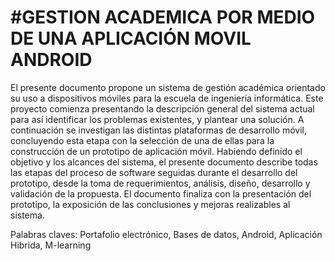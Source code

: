 #GESTION ACADEMICA POR MEDIO DE UNA APLICACIÓN MOVIL ANDROID
=========
El  presente  documento  propone  un  sistema  de  gestión  académica  orientado  su  uso  a dispositivos  móviles  para  la  escuela  de  ingeniería  informática.  Este  proyecto  comienza presentando  la  descripción  general  del  sistema  actual  para  así  identificar  los  problemas existentes, y plantear  una solución.  A continuación se  investigan  las distintas plataformas de desarrollo móvil, concluyendo esta etapa con la selección de una de ellas para la construcción de un prototipo de aplicación móvil. Habiendo  definido  el  objetivo  y  los  alcances  del  sistema,  el  presente  documento describe todas las etapas del proceso de software seguidas durante el desarrollo del prototipo, desde la toma de requerimientos, análisis, diseño, desarrollo  y validación de la propuesta. El   documento   finaliza   con   la   presentación   del   prototipo,   la exposición   de   las conclusiones y mejoras realizables al sistema. 


Palabras  claves: Portafolio  electrónico,  Bases  de  datos,  Android,  Aplicación  Hibrida,  M-learning
